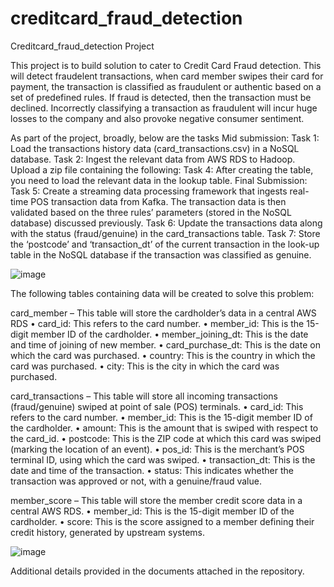 # creditcard_fraud_detection
Creditcard_fraud_detection Project

This project is to build solution to cater to Credit Card Fraud detection. This will detect fraudelent transactions, when card member swipes their card for payment, the transaction is classified as fraudulent or authentic based on a set of predefined rules. If fraud is detected, then the transaction must be declined. Incorrectly classifying a transaction as fraudulent will incur huge losses to the company and also provoke negative consumer sentiment.

As part of the project, broadly, below are the tasks 
Mid submission:
Task 1: Load the transactions history data (card_transactions.csv) in a NoSQL database.
Task 2: Ingest the relevant data from AWS RDS to Hadoop.
Upload a zip file containing the following:
Task 4: After creating the table, you need to load the relevant data in the lookup table.
Final Submission: 
Task 5: Create a streaming data processing framework that ingests real-time POS transaction data from Kafka. The transaction data is then validated based on the three rules’ parameters (stored in the NoSQL database) discussed previously.
Task 6: Update the transactions data along with the status (fraud/genuine) in the card_transactions table.
Task 7: Store the ‘postcode’ and ‘transaction_dt’ of the current transaction in the look-up table in the NoSQL database if the transaction was classified as genuine.

![image](https://github.com/srinay2007/creditcard_fraud_detection/assets/98680554/9a1f07b8-9b05-4677-8c9f-bc5a7e263bbb)


The following tables containing data will be created to solve this problem:

card_member – This table will store the cardholder’s data in a central AWS RDS
• card_id: This refers to the card number.
• member_id: This is the 15-digit member ID of the cardholder.
• member_joining_dt: This is the date and time of joining of new member.
• card_purchase_dt: This is the date on which the card was purchased.
• country: This is the country in which the card was purchased.
• city: This is the city in which the card was purchased.

card_transactions – This table will store all incoming transactions (fraud/genuine) swiped at point of sale (POS) terminals.
• card_id: This refers to the card number.
• member_id: This is the 15-digit member ID of the cardholder.
• amount: This is the amount that is swiped with respect to the card_id.
• postcode: This is the ZIP code at which this card was swiped (marking the location of an event).
• pos_id: This is the merchant’s POS terminal ID, using which the card was swiped.
• transaction_dt: This is the date and time of the transaction.
• status: This indicates whether the transaction was approved or not, with a genuine/fraud value.

member_score – This table will store the member credit score data in a central AWS RDS.
• member_id: This is the 15-digit member ID of the cardholder.
• score: This is the score assigned to a member defining their credit history, generated by upstream systems.

![image](https://github.com/srinay2007/creditcard_fraud_detection/assets/98680554/361e6cee-1232-4aa2-9db2-e1b6b3ff9be9)

Additional details provided in the documents attached in the repository.
